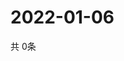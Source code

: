 # 2022-01-06
  共 0条

  <!-- BEGIN -->
  <!-- 最后更新时间Thu Jan 06 2022 22:04:17 GMT+0000 (Coordinated Universal Time) -->
  
  <!-- END -->
  
  